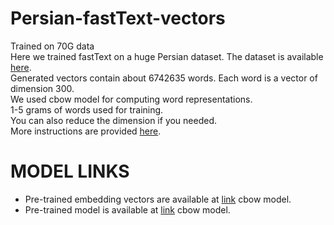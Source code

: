 # Persian-fastText-vectors
 Trained on 70G data
 <br/>
Here we trained fastText on a huge Persian dataset. The dataset is available [here](https://github.com/persiannlp/persian-raw-text).
<br/>
Generated vectors contain about 6742635 words. Each word is a vector of dimension 300.
<br/>
We used cbow model for computing word representations.
<br/>
1-5 grams of words used for training.
<br/>
You can also reduce the dimension if you needed.
<br/>
More instructions are provided [here](https://fasttext.cc/docs/en/support.html).
<br/>
# MODEL LINKS
* Pre-trained embedding vectors are available at [link](https://www.kaggle.com/datasets/pegahshams/persian-fasttext-vectors-trained-on-70g-data) cbow model.
* Pre-trained model is available at [link](https://www.kaggle.com/datasets/pegahshams/persian-fasttext-model-trained-on-70g-data-cbow) cbow model.
